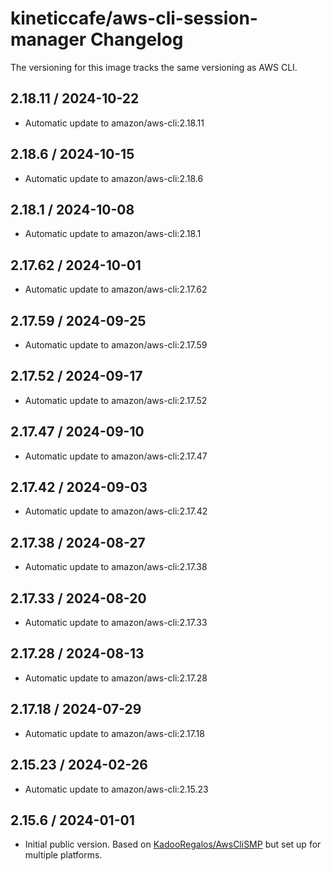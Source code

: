 # kineticcafe/aws-cli-session-manager Changelog

The versioning for this image tracks the same versioning as AWS CLI.

<!-- automatic-release -->

## 2.18.11 / 2024-10-22

- Automatic update to amazon/aws-cli:2.18.11

## 2.18.6 / 2024-10-15

- Automatic update to amazon/aws-cli:2.18.6

## 2.18.1 / 2024-10-08

- Automatic update to amazon/aws-cli:2.18.1

## 2.17.62 / 2024-10-01

- Automatic update to amazon/aws-cli:2.17.62

## 2.17.59 / 2024-09-25

- Automatic update to amazon/aws-cli:2.17.59

## 2.17.52 / 2024-09-17

- Automatic update to amazon/aws-cli:2.17.52

## 2.17.47 / 2024-09-10

- Automatic update to amazon/aws-cli:2.17.47

## 2.17.42 / 2024-09-03

- Automatic update to amazon/aws-cli:2.17.42

## 2.17.38 / 2024-08-27

- Automatic update to amazon/aws-cli:2.17.38

## 2.17.33 / 2024-08-20

- Automatic update to amazon/aws-cli:2.17.33

## 2.17.28 / 2024-08-13

- Automatic update to amazon/aws-cli:2.17.28

## 2.17.18 / 2024-07-29

- Automatic update to amazon/aws-cli:2.17.18

## 2.15.23 / 2024-02-26

- Automatic update to amazon/aws-cli:2.15.23

## 2.15.6 / 2024-01-01

- Initial public version. Based on [KadooRegalos/AwsCliSMP][] but set up for multiple
  platforms.

[KadooRegalos/AwsCliSMP]: https://github.com/KadooRegalos/AwsCliSMP
